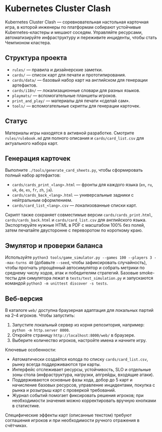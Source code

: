 # Kubernetes Cluster Clash

Kubernetes Cluster Clash — соревновательная настольная карточная игра, в которой инженеры по платформам собирают устойчивые Kubernetes-кластеры и мешают соседям. Управляйте ресурсами, автоматизируйте инфраструктуру и переживите инциденты, чтобы стать Чемпионом кластера.

## Структура проекта

- `rules/` — правила и дизайнерские заметки.
- `cards/` — список карт для печати и прототипирования.
- `cards/data/` — базовый набор карт на английском для генерации артефактов.
- `cards/i18n/` — локализационные словари для разных языков.
- `playmats/` — вспомогательные планшеты игроков.
- `print_and_play/` — материалы для печати «сделай сам».
- `tools/` — вспомогательные скрипты для генерации карточек.

## Статус

Материалы игры находятся в активной разработке. Смотрите `rules/rulebook.md` для полного описания и `cards/card_list.csv` для актуального набора карт.

## Генерация карточек

Выполните `./tools/generate_card_sheets.py`, чтобы сформировать полный набор артефактов:

- `cards/cards_print_<lang>.html` — фронты для каждого языка (`en`, `ru`, `uk`, `de`, `es`, `fr`, `zh`, `ja`).
- `cards/cards_back_<lang>.html` — универсальные задники с нейтральным оформлением.
- `cards/card_list_<lang>.csv` — локализованные списки карт.

Скрипт также сохраняет совместимые версии `cards/cards_print.html`, `cards/cards_back.html` и `cards/card_list.csv` для английского языка. Экспортируйте нужные HTML в PDF с масштабом 100% без полей, затем печатайте двусторонне с переворотом по короткому краю.

## Эмулятор и проверки баланса

Используйте `python3 tools/game_simulator.py --games 100 --players 3 --max-turns 40` (добавьте `--seed`, чтобы зафиксировать случайность), чтобы прогнать упрощённый автосимулятор и собрать метрики по среднему числу ходов, атак и победителям стратегий. Базовые smoke-тесты для симулятора лежат в `tests/test_simulation.py` и запускаются командой `python3 -m unittest discover -s tests`.

## Веб-версия

В каталоге `web/` доступна браузерная адаптация для локальных партий на 2–4 игроков. Чтобы запустить:

1. Запустите локальный сервер из корня репозитория, например: `python -m http.server 8000`.
2. Откройте страницу `http://localhost:8000/web/` в браузере.
3. Выберите количество игроков, настройте имена и начните игру.

Ключевые особенности:
- Автоматически создаётся колода по списку `cards/card_list.csv`, рынку всегда поддерживаются три карты.
- Интерфейс отслеживает ресурсы, устойчивость, SLO и отдельные зоны стола (инфраструктура, нагрузки, апгрейды, входящие атаки).
- Поддерживаются основные фазы хода, добор до 5 карт и начисление базовых ресурсов, управление инцидентами, покупка с рынка и розыгрыш карт с проверкой требований.
- Журнал событий помогает фиксировать решения игроков; при необходимости значения можно корректировать вручную кнопками в статистике.

Специфические эффекты карт (описанные текстом) требуют соглашения игроков и при необходимости ручного отражения в счётчиках.
